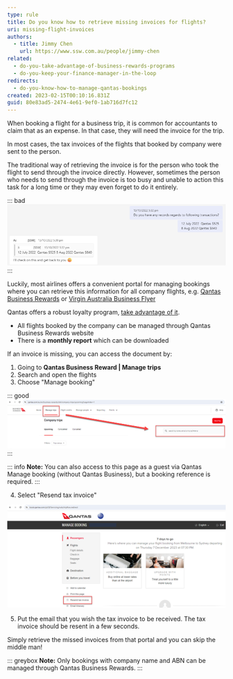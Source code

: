 ```yaml
---
type: rule
title: Do you know how to retrieve missing invoices for flights?
uri: missing-flight-invoices
authors:
  - title: Jimmy Chen
    url: https://www.ssw.com.au/people/jimmy-chen
related:
  - do-you-take-advantage-of-business-rewards-programs
  - do-you-keep-your-finance-manager-in-the-loop
redirects:
  - do-you-know-how-to-manage-qantas-bookings
created: 2023-02-15T00:10:16.831Z
guid: 80e83ad5-2474-4e61-9ef0-1ab716d7fc12
---
```

When booking a flight for a business trip, it is common for accountants to claim that as an expense. In that case, they will need the invoice for the trip.

In most cases, the tax invoices of the flights that booked by company were sent to the person.

The traditional way of retrieving the invoice is for the person who took the flight to send through the invoice directly. However, sometimes the person who needs to send through the invoice is too busy and unable to action this task for a long time or they may even forget to do it entirely.

::: bad
![Figure: Bad example - Ask the individual for the tax invoice of a flight](2023-02-24_15-40-04.png)
:::

Luckily, most airlines offers a convenient portal for managing bookings where you can retrieve this information for all company flights, e.g. [Qantas Business Rewards](https://accounts.qantas.com/qbr/identity/login) or [Virgin Australia Business Flyer](https://www.virginaustralia.com/au/en/fly-for-business/business-flyer/)

Qantas offers a robust loyalty program, [take advantage of it](/do-you-take-advantage-of-business-rewards-programs).

* All flights booked by the company can be managed through Qantas Business Rewards website
* There is a **monthly report** which can be downloaded

If an invoice is missing, you can access the document by:

1. Going to **Qantas Business Reward | Manage trips**
2. Search and open the flights
3. Choose "Manage booking"

::: good
![Figure: Good example - Retrieve the invoice from Qantas Business Reward in 30 seconds.](qantas-tax-invoice-v2.png)
:::

::: info
**Note:** You can also access to this page as a guest via Qantas Manage booking (without Qantas Business), but a booking reference is required.
:::

4. Select "Resend tax invoice"

![Figure: Resend the tax invoice on manage booking.](qantas-tax-invoice-2.png)

5. Put the email that you wish the tax invoice to be received. The tax invoice should be resent in a few seconds.

Simply retrieve the missed invoices from that portal and you can skip the middle man!

::: greybox
**Note:** Only bookings with company name and ABN can be managed through Qantas Business Rewards.
:::
